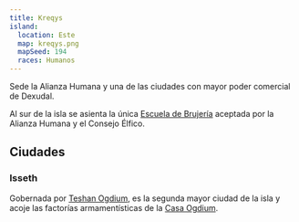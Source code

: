 ```yaml
---
title: Kreqys
island:
  location: Este
  map: kreqys.png
  mapSeed: 194
  races: Humanos
---
```


Sede la Alianza Humana y una de las ciudades con mayor poder comercial de Dexudal.

Al sur de la isla se asienta la única [Escuela de Brujería](../_institutions/escuela-brujeria.md) aceptada por la Alianza Humana y el Consejo Élfico.

## Ciudades

### Isseth

Gobernada por [Teshan Ogdium](../_chars/teshan-ogdium.md), es la segunda mayor ciudad de la isla y acoje las factorías armamentísticas de la [Casa Ogdium](../_houses/casa-ogdium.md).
